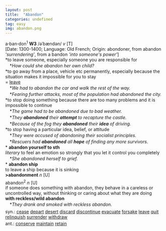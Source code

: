 ```yaml
---
layout: post
title:  "Abandon"
categories: undefined
tag: easy
img: abandon.png
---
```

<DIV style="MARGIN: 0px 0px 5px">a<B>·</B>ban<B>·</B>don<SUP>1</SUP> <B>W3</B> /əˈbændən/ <I>v</I> [T] <BR>[Date: 1300-1400; Language: Old French; Origin: abondoner, from abandon <I>'surrendering'</I>, from a bandon <I>'into someone's power'</I>]<BR>*to leave someone, especially someone you are responsible for<BR>　*<I>How could she abandon her own child?</I><BR>*to go away from a place, vehicle etc permanently, especially because the situation makes it impossible for you to stay<BR>= <A href="{{ site.baseurl }}/leave"><U>leave</U></A><BR>　*<I>We had to abandon the car and walk the rest of the way.</I><BR>　*<I>Fearing further attacks, most of the population had abandoned the city.</I><BR>*to stop doing something because there are too many problems and it is impossible to continue<BR>　*<I>The game had to be abandoned due to bad weather.</I><BR>　*<I>They <B>abandoned</B> their <B>attempt</B> to recapture the castle.</I><BR>　*<I>Because of the fog they <B>abandoned</B> their <B>idea</B> of driving.</I><BR>*to stop having a particular idea, belief, or attitude<BR>　*<I>They were accused of abandoning their socialist principles.</I><BR>　*<I>Rescuers had <B>abandoned</B> all <B>hope</B> of finding any more survivors.</I><BR>* <B>abandon yourself to sth</B><BR><I>literary</I> to feel an emotion so strongly that you let it control you completely<BR>　*<I>She abandoned herself to grief.</I><BR>* <B>abandon ship</B><BR>to leave a ship because it is sinking<BR><B>&gt;abandonment</B> <I>n</I> [U]</DIV>
<DIV style="MARGIN: 0px 0px 5px">abandon<SUP>2</SUP> <I>n</I> [U] <BR>if someone does something with abandon, they behave in a careless or uncontrolled way, without thinking or caring about what they are doing<BR><B>with reckless/wild abandon</B><BR>　*<I>They drank and smoked with reckless abandon.</I></DIV>
<DIV style="MARGIN: 0px 0px 5px">
<DIV style="MARGIN: 4px 0px">syn.: <A href="{{ site.baseurl }}/cease"><U>cease</U></A> <A href="{{ site.baseurl }}/depart"><U>depart</U></A> <A href="{{ site.baseurl }}/desert"><U>desert</U></A> <A href="{{ site.baseurl }}/discard"><U>discard</U></A> <A href="{{ site.baseurl }}/discontinue"><U>discontinue</U></A> <A href="{{ site.baseurl }}/evacuate"><U>evacuate</U></A> <A href="{{ site.baseurl }}/forsake"><U>forsake</U></A> <A href="{{ site.baseurl }}/leave"><U>leave</U></A> <A href="{{ site.baseurl }}/quit"><U>quit</U></A> <A href="{{ site.baseurl }}/relinquish"><U>relinquish</U></A> <A href="{{ site.baseurl }}/surrender"><U>surrender</U></A> <A href="{{ site.baseurl }}/withdraw"><U>withdraw</U></A></DIV>
<DIV style="MARGIN: 4px 0px">ant.: <A href="{{ site.baseurl }}/conserve"><U>conserve</U></A> <A href="{{ site.baseurl }}/maintain"><U>maintain</U></A> <A href="{{ site.baseurl }}/retain"><U>retain</U></A></DIV></DIV>
